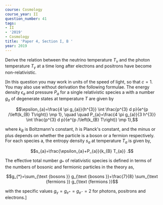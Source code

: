 ```yaml
---
course: Cosmology
course_year: II
question_number: 41
tags:
- II
- '2019'
- Cosmology
title: 'Paper 4, Section I, B '
year: 2019
---
```




Derive the relation between the neutrino temperature $T_{\nu}$ and the photon temperature $T_{\gamma}$ at a time long after electrons and positrons have become non-relativistic.

[In this question you may work in units of the speed of light, so that $c=1$. You may also use without derivation the following formulae. The energy density $\epsilon_{a}$ and pressure $P_{a}$ for a single relativistic species a with a number $g_{a}$ of degenerate states at temperature $T$ are given by

$$\epsilon_{a}=\frac{4 \pi g_{a}}{h^{3}} \int \frac{p^{3} d p}{e^{p /\left(k_{B} T\right)} \mp 1}, \quad \quad P_{a}=\frac{4 \pi g_{a}}{3 h^{3}} \int \frac{p^{3} d p}{e^{p /\left(k_{B} T\right)} \mp 1},$$

where $k_{B}$ is Boltzmann's constant, $h$ is Planck's constant, and the minus or plus depends on whether the particle is a boson or a fermion respectively. For each species a, the entropy density $s_{a}$ at temperature $T_{a}$ is given by,

$$s_{a}=\frac{\epsilon_{a}+P_{a}}{k_{B} T_{a}} .$$

The effective total number $g_{*}$ of relativistic species is defined in terms of the numbers of bosonic and fermionic particles in the theory as,

$$g_{*}=\sum_{\text {bosons }} g_{\text {bosons }}+\frac{7}{8} \sum_{\text {fermions }} g_{\text {fermions }}$$

with the specific values $g_{\gamma}=g_{e^{+}}=g_{e^{-}}=2$ for photons, positrons and electrons.]